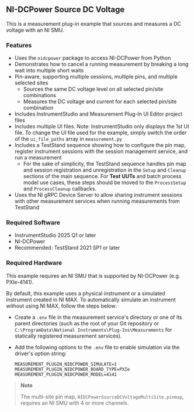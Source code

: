 ## NI-DCPower Source DC Voltage

This is a measurement plug-in example that sources and measures a DC voltage with an
NI SMU.

### Features

- Uses the `nidcpower` package to access NI-DCPower from Python
- Demonstrates how to cancel a running measurement by breaking a long wait into
  multiple short waits
- Pin-aware, supporting multiple sessions, multiple pins, and multiple selected
  sites
  - Sources the same DC voltage level on all selected pin/site combinations
  - Measures the DC voltage and current for each selected pin/site combination
- Includes InstrumentStudio and Measurement Plug-In UI Editor project files
- Includes multiple UI files. Note: InstrumentStudio only displays the 1st UI
  file. To change the UI file used for the example, simply switch the order of
  the `ui_file_paths` array in `measurement.py`
- Includes a TestStand sequence showing how to configure the pin map, register
  instrument sessions with the session management service, and run a measurement
  - For the sake of simplicity, the TestStand sequence handles pin map and
    session registration and unregistration in the `Setup` and `Cleanup`
    sections of the main sequence. For **Test UUTs** and batch process model use
    cases, these steps should be moved to the `ProcessSetup` and
    `ProcessCleanup` callbacks.
- Uses the NI gRPC Device Server to allow sharing instrument sessions with other
  measurement services when running measurements from TestStand

### Required Software

- InstrumentStudio 2025 Q1 or later
- NI-DCPower
- Recommended: TestStand 2021 SP1 or later

### Required Hardware

This example requires an NI SMU that is supported by NI-DCPower (e.g.
PXIe-4141).

By default, this example uses a physical instrument or a simulated instrument
created in NI MAX. To automatically simulate an instrument without using NI MAX,
follow the steps below:
- Create a `.env` file in the measurement service's directory or one of its
  parent directories (such as the root of your Git repository or
  `C:\ProgramData\National Instruments\Plug-Ins\Measurements` for statically
  registered measurement services).
- Add the following options to the `.env` file to enable simulation via the
  driver's option string:

  ```
  MEASUREMENT_PLUGIN_NIDCPOWER_SIMULATE=1
  MEASUREMENT_PLUGIN_NIDCPOWER_BOARD_TYPE=PXIe
  MEASUREMENT_PLUGIN_NIDCPOWER_MODEL=4141
  ```

> **Note**
>
> The multi-site pin map, `NIDCPowerSourceDCVoltageMultiSite.pinmap`, requires
> an NI SMU with 4 or more channels.
